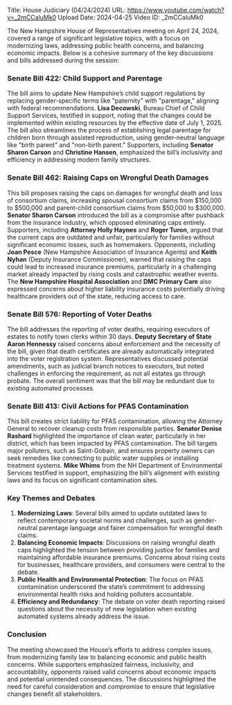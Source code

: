 Title: House Judiciary (04/24/2024)
URL: https://www.youtube.com/watch?v=_2mCCaluMk0
Upload Date: 2024-04-25
Video ID: _2mCCaluMk0

The New Hampshire House of Representatives meeting on April 24, 2024, covered a range of significant legislative topics, with a focus on modernizing laws, addressing public health concerns, and balancing economic impacts. Below is a cohesive summary of the key discussions and bills addressed during the session:

### **Senate Bill 422: Child Support and Parentage**
The bill aims to update New Hampshire’s child support regulations by replacing gender-specific terms like "paternity" with "parentage," aligning with federal recommendations. **Lisa Decowski**, Bureau Chief of Child Support Services, testified in support, noting that the changes could be implemented within existing resources by the effective date of July 1, 2025. The bill also streamlines the process of establishing legal parentage for children born through assisted reproduction, using gender-neutral language like "birth parent" and "non-birth parent." Supporters, including **Senator Sharon Carson** and **Christine Hansen**, emphasized the bill’s inclusivity and efficiency in addressing modern family structures.

### **Senate Bill 462: Raising Caps on Wrongful Death Damages**
This bill proposes raising the caps on damages for wrongful death and loss of consortium claims, increasing spousal consortium claims from $150,000 to $500,000 and parent-child consortium claims from $50,000 to $300,000. **Senator Sharon Carson** introduced the bill as a compromise after pushback from the insurance industry, which opposed eliminating caps entirely. Supporters, including **Attorney Holly Haynes** and **Roger Turon**, argued that the current caps are outdated and unfair, particularly for families without significant economic losses, such as homemakers. Opponents, including **Joan Pesce** (New Hampshire Association of Insurance Agents) and **Keith Nyhan** (Deputy Insurance Commissioner), warned that raising the caps could lead to increased insurance premiums, particularly in a challenging market already impacted by rising costs and catastrophic weather events. The **New Hampshire Hospital Association** and **DMC Primary Care** also expressed concerns about higher liability insurance costs potentially driving healthcare providers out of the state, reducing access to care.

### **Senate Bill 576: Reporting of Voter Deaths**
The bill addresses the reporting of voter deaths, requiring executors of estates to notify town clerks within 30 days. **Deputy Secretary of State Aaron Hennessy** raised concerns about enforcement and the necessity of the bill, given that death certificates are already automatically integrated into the voter registration system. Representatives discussed potential amendments, such as judicial branch notices to executors, but noted challenges in enforcing the requirement, as not all estates go through probate. The overall sentiment was that the bill may be redundant due to existing automated processes.

### **Senate Bill 413: Civil Actions for PFAS Contamination**
This bill creates strict liability for PFAS contamination, allowing the Attorney General to recover cleanup costs from responsible parties. **Senator Denise Rashard** highlighted the importance of clean water, particularly in her district, which has been impacted by PFAS contamination. The bill targets major polluters, such as Saint-Gobain, and ensures property owners can seek remedies like connecting to public water supplies or installing treatment systems. **Mike Whims** from the NH Department of Environmental Services testified in support, emphasizing the bill’s alignment with existing laws and its focus on significant contamination sites.

### **Key Themes and Debates**
1. **Modernizing Laws**: Several bills aimed to update outdated laws to reflect contemporary societal norms and challenges, such as gender-neutral parentage language and fairer compensation for wrongful death claims.
2. **Balancing Economic Impacts**: Discussions on raising wrongful death caps highlighted the tension between providing justice for families and maintaining affordable insurance premiums. Concerns about rising costs for businesses, healthcare providers, and consumers were central to the debate.
3. **Public Health and Environmental Protection**: The focus on PFAS contamination underscored the state’s commitment to addressing environmental health risks and holding polluters accountable.
4. **Efficiency and Redundancy**: The debate on voter death reporting raised questions about the necessity of new legislation when existing automated systems already address the issue.

### **Conclusion**
The meeting showcased the House’s efforts to address complex issues, from modernizing family law to balancing economic and public health concerns. While supporters emphasized fairness, inclusivity, and accountability, opponents raised valid concerns about economic impacts and potential unintended consequences. The discussions highlighted the need for careful consideration and compromise to ensure that legislative changes benefit all stakeholders.